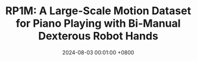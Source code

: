 ---
title:          "RP1M: A Large-Scale Motion Dataset for Piano Playing with Bi-Manual Dexterous Robot Hands"
date:           2024-08-03 00:01:00 +0800
selected:       true
pub:            "Under review, preprint to appear soon"
pub_date:       "2024"
# abstract: >-
#   Photo by Dessy Dimcheva on Unsplash. Viverra nibh cras pulvinar mattis nunc sed. Quam quisque id diam vel quam elementum pulvinar etiam. Ac felis donec et odio pellentesque. Ligula ullamcorper malesuada proin libero nunc consequat interdum varius sit. A pellentesque sit amet porttitor eget. Magna fermentum iaculis eu non diam phasellus vestibulum lorem sed.

cover:          /assets/images/covers/rp1m.gif
authors:
  - Yi Zhao*
  - Le Chen*
  - Jan Schneider
  - Quankai Gao
  - Juho Kannala
  - Bernhard Schölkopf
  - Joni Pajarinen
  - Dieter Büchler
# links:
#   Paper: https://arxiv.org/abs/2311.01953
  # Code: https://github.com
  # Unsplash: https://unsplash.com/photos/orange-fruit-on-white-table-cloth-ISX_imp8t1o
---